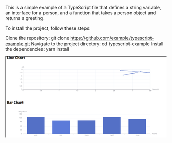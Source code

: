 <!-- Project Description -->
This is a simple example of a TypeScript file that defines a string variable, an interface for a person, and a function that takes a person object and returns a greeting.

<!-- Installation -->
To install the project, follow these steps:

Clone the repository: git clone https://github.com/example/typescript-example.git
Navigate to the project directory: cd typescript-example
Install the dependencies: yarn install

![alt text](/Graph.png)


